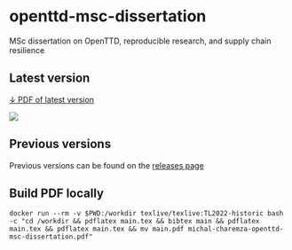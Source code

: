 # openttd-msc-dissertation

MSc dissertation on OpenTTD, reproducible research, and supply chain resilience


## Latest version

[↓ PDF of latest version](https://github.com/michalc/openttd-msc-dissertation/releases/latest)

<a href="https://github.com/michalc/openttd-msc-dissertation/releases/latest/download/michal-charemza-openttd-msc-dissertation.pdf" title="Download PDF of latest version">
    <img src="https://github.com/michalc/openttd-msc-dissertation/releases/latest/download/michal-charemza-openttd-msc-dissertation.png">
</a>


## Previous versions

Previous versions can be found on the [releases page](https://github.com/michalc/openttd-msc-dissertation/releases)


## Build PDF locally

```
docker run --rm -v $PWD:/workdir texlive/texlive:TL2022-historic bash -c "cd /workdir && pdflatex main.tex && bibtex main && pdflatex main.tex && pdflatex main.tex && mv main.pdf michal-charemza-openttd-msc-dissertation.pdf"
```
